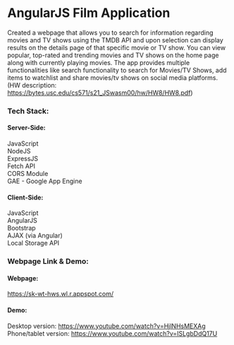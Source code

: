 # AngularJS Film Application

Created a webpage that allows you to search for information regarding movies and TV shows using the TMDB API and upon selection can display results on the details page of that specific movie or TV show. You can view popular, top-rated and trending movies and TV shows on the home page along with currently playing movies. The app provides multiple functionalities like search functionality to search for Movies/TV Shows, add items to watchlist and share movies/tv shows on social media platforms. (HW description: https://bytes.usc.edu/cs571/s21_JSwasm00/hw/HW8/HW8.pdf)

### Tech Stack:
#### Server-Side:  
JavaScript  
NodeJS  
ExpressJS  
Fetch API  
CORS Module  
GAE - Google App Engine
  
#### Client-Side:  
JavaScript  
AngularJS  
Bootstrap  
AJAX (via Angular)  
Local Storage API  
  
### Webpage Link & Demo:
#### Webpage:
https://sk-wt-hws.wl.r.appspot.com/
#### Demo: 
Desktop version: https://www.youtube.com/watch?v=HjlNHsMEXAg  
Phone/tablet version: https://www.youtube.com/watch?v=ISLgbDdQ17U